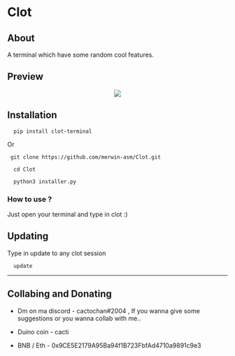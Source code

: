 # Clot

## About
A terminal which have some random cool features.

## Preview
<p align="center">
<img src="https://cdn.discordapp.com/attachments/944526624282525746/1090286376265724005/image.png">
</p>

## Installation

```
  pip install clot-terminal
```

Or

```
 git clone https://github.com/merwin-asm/Clot.git
```

```    
  cd Clot
```

```
  python3 installer.py
```

### How to use ?

Just open your terminal and type in clot :)

## Updating

Type in update to any clot session

```
  update
```

<hr>

## Collabing and Donating

- Dm on ma discord - cactochan#2004 , If you wanna give some suggestions or you wanna collab with me..

- Duino coin - cacti

- BNB / Eth - 0x9CE5E2179A95Ba94f1B723FbfAd4710a9891c9e3
